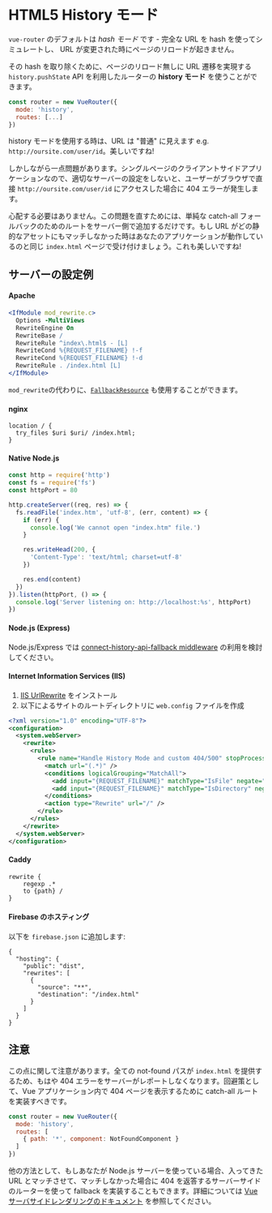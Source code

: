 # HTML5 History モード

`vue-router` のデフォルトは _hash モード_ です - 完全な URL を hash を使ってシミュレートし、 URL が変更された時にページのリロードが起きません。

その hash を取り除くために、ページのリロード無しに URL 遷移を実現する `history.pushState` API を利用したルーターの **history モード** を使うことができます。

``` js
const router = new VueRouter({
  mode: 'history',
  routes: [...]
})
```

history モードを使用する時は、URL は "普通" に見えます e.g. `http://oursite.com/user/id`。美しいですね!

しかしながら一点問題があります。シングルページのクライアントサイドアプリケーションなので、適切なサーバーの設定をしないと、ユーザーがブラウザで直接 `http://oursite.com/user/id` にアクセスした場合に 404 エラーが発生します。

心配する必要はありません。この問題を直すためには、単純な catch-all フォールバックのためのルートをサーバー側で追加するだけです。もし URL がどの静的なアセットにもマッチしなかった時はあなたのアプリケーションが動作しているのと同じ `index.html` ページで受け付けましょう。これも美しいですね!

## サーバーの設定例

#### Apache

```apache
<IfModule mod_rewrite.c>
  Options -MultiViews
  RewriteEngine On
  RewriteBase /
  RewriteRule ^index\.html$ - [L]
  RewriteCond %{REQUEST_FILENAME} !-f
  RewriteCond %{REQUEST_FILENAME} !-d
  RewriteRule . /index.html [L]
</IfModule>
```

`mod_rewrite`の代わりに、[`FallbackResource`](https://httpd.apache.org/docs/2.2/mod/mod_dir.html#fallbackresource) も使用することができます。

#### nginx

```nginx
location / {
  try_files $uri $uri/ /index.html;
}
```

#### Native Node.js

```js
const http = require('http')
const fs = require('fs')
const httpPort = 80

http.createServer((req, res) => {
  fs.readFile('index.htm', 'utf-8', (err, content) => {
    if (err) {
      console.log('We cannot open "index.htm" file.')
    }

    res.writeHead(200, {
      'Content-Type': 'text/html; charset=utf-8'
    })

    res.end(content)
  })
}).listen(httpPort, () => {
  console.log('Server listening on: http://localhost:%s', httpPort)
})
```

#### Node.js (Express)

Node.js/Express では [connect-history-api-fallback middleware](https://github.com/bripkens/connect-history-api-fallback) の利用を検討してください。

#### Internet Information Services (IIS)

1. [IIS UrlRewrite](https://www.iis.net/downloads/microsoft/url-rewrite) をインストール
2. 以下によるサイトのルートディレクトリに `web.config` ファイルを作成

``` xml
<?xml version="1.0" encoding="UTF-8"?>
<configuration>
  <system.webServer>
    <rewrite>
      <rules>
        <rule name="Handle History Mode and custom 404/500" stopProcessing="true">
          <match url="(.*)" />
          <conditions logicalGrouping="MatchAll">
            <add input="{REQUEST_FILENAME}" matchType="IsFile" negate="true" />
            <add input="{REQUEST_FILENAME}" matchType="IsDirectory" negate="true" />
          </conditions>
          <action type="Rewrite" url="/" />
        </rule>
      </rules>
    </rewrite>
  </system.webServer>
</configuration>
```

#### Caddy

```
rewrite {
    regexp .*
    to {path} /
}
```

#### Firebase のホスティング

以下を `firebase.json` に追加します:

```
{
  "hosting": {
    "public": "dist",
    "rewrites": [
      {
        "source": "**",
        "destination": "/index.html"
      }
    ]
  }
}
```

## 注意

この点に関して注意があります。全ての not-found パスが `index.html` を提供するため、もはや 404 エラーをサーバーがレポートしなくなります。回避策として、Vue アプリケーション内で 404 ページを表示するために catch-all ルートを実装すべきです。

``` js
const router = new VueRouter({
  mode: 'history',
  routes: [
    { path: '*', component: NotFoundComponent }
  ]
})
```

他の方法として、もしあなたが Node.js サーバーを使っている場合、入ってきた URL とマッチさせて、マッチしなかった場合に 404 を返答するサーバーサイドのルーターを使って fallback を実装することもできます。詳細については [Vue サーバサイドレンダリングのドキュメント](https://ssr.vuejs.org/ja/) を参照してください。
